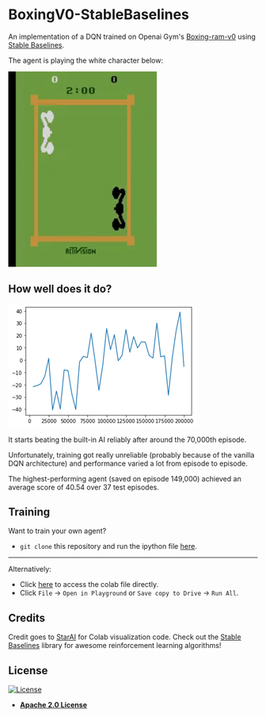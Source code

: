 # BoxingV0-StableBaselines
An implementation of a DQN trained on Openai Gym's [Boxing-ram-v0](https://gym.openai.com/envs/Boxing-ram-v0/) using [Stable Baselines](https://stable-baselines.readthedocs.io/en/master/). 

The agent is playing the white character below:

<img src = "https://github.com/wz-ml/BoxingV0-StableBaselines/blob/master/visualization.gif" alt = "An agent trained for 200,000 episodes beats the built-in AI handily." width = "300">


## How well does it do?

![](https://github.com/wz-ml/BoxingV0-StableBaselines/blob/master/training_rewards.png?raw=true)

It starts beating the built-in AI reliably after around the 70,000th episode.

Unfortunately, training got really unreliable (probably because of the vanilla DQN architecture) and performance varied a lot from episode to episode.

The highest-performing agent (saved on episode 149,000) achieved an average score of 40.54 over 37 test episodes.


## Training
Want to train your own agent?
- ``git clone`` this repository and run the ipython file [here](https://github.com/wz-ml/BoxingV0-StableBaselines/blob/master/Stable_Boxing.ipynb).

---

Alternatively:
- Click [here](https://colab.research.google.com/github/wz-ml/BoxingV0-StableBaselines/blob/master/Stable_Boxing.ipynb) to access the colab file directly.
- Click `File` -> `Open in Playground` or `Save copy to Drive` -> `Run All`.


## Credits
Credit goes to [StarAI](https://www.starai.io/course/) for Colab visualization code.
Check out the [Stable Baselines](https://stable-baselines.readthedocs.io/en/master/) library for awesome reinforcement learning algorithms!


## License
[![License](https://img.shields.io/badge/License-Apache%202.0-blue.svg)](https://opensource.org/licenses/Apache-2.0)
- **[Apache 2.0 License](https://opensource.org/licenses/Apache-2.0)**
